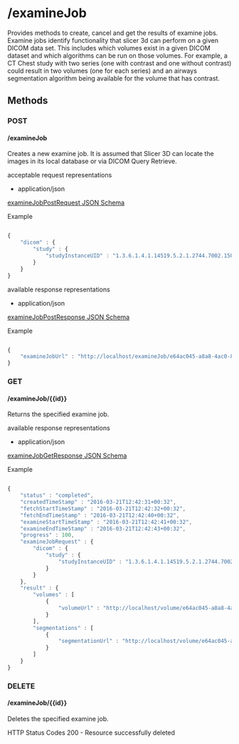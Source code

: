 # /examineJob

Provides methods to create, cancel and get the results of examine jobs.  Examine jobs identify functionality
that slicer 3d can perform on a given DICOM data set.  This includes which volumes exist in a given DICOM dataset
and which algorithms can be run on those volumes.  For example, a CT Chest study with two series (one with contrast
and one without contrast) could result in two volumes (one for each series) and an airways segmentation algorithm
being available for the volume that has contrast.

## Methods

### POST
#### /examineJob

Creates a new examine job.  It is assumed that Slicer 3D can locate the images in its local database or via
DICOM Query Retrieve.

acceptable request representations

* application/json

[examineJobPostRequest JSON Schema](schemas/examineJobPostRequest.md)

Example

```javascript

{
    "dicom" : {
        "study" : {
            "studyInstanceUID" : "1.3.6.1.4.1.14519.5.2.1.2744.7002.150059977302243314164020079415"
        }
    }
}

```

available response representations

* application/json

[examineJobPostResponse JSON Schema](schemas/examineJobPostResponse.md)


Example

```javascript

{
    "examineJobUrl" : "http://localhost/examineJob/e64ac045-a8a8-4ac0-8b2f-0c77e3a02627"
}

```



### GET
#### /examineJob/{{id}}

Returns the specified examine job.

available response representations

* application/json

[examineJobGetResponse JSON Schema](schemas/examineJobGetResponse.md)


Example

```javascript

{
    "status" : "completed",
    "createdTimeStamp" : "2016-03-21T12:42:31+00:32",
    "fetchStartTimeStamp" : "2016-03-21T12:42:32+00:32",
    "fetchEndTimeStamp" : "2016-03-21T12:42:40+00:32",
    "examineStartTimeStamp" : "2016-03-21T12:42:41+00:32",
    "examineEndTimeStamp" : "2016-03-21T12:42:43+00:32",
    "progress" : 100,
    "examineJobRequest" : {
        "dicom" : {
            "study" : {
                "studyInstanceUID" : "1.3.6.1.4.1.14519.5.2.1.2744.7002.150059977302243314164020079415"
            }
        }
    },
    "result" : {
        "volumes" : [
            {
                "volumeUrl" : "http://localhost/volume/e64ac045-a8a8-4ac0-8b2f-0c77e3a02627
            }
        ],
        "segmentations" : [
            {
                "segmentationUrl" : "http://localhost/volume/e64ac045-a8a8-4ac0-8b2f-0c77e3a02627
            }
        ]
    }
}

```


### DELETE
#### /examineJob/{{id}}

Deletes the specified examine job.

HTTP Status Codes
200 - Resource successfully deleted
